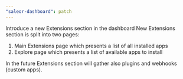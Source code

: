 ```yaml
---
"saleor-dashboard": patch
---
```



Introduce a new Extensions section in the dashboard
New Extensions section is split into two pages:
1. Main Extensions page which presents a list of all installed apps
2. Explore page which presents a list of available apps to install

In the future Extensions section will gather also plugins and webhooks (custom apps).
```